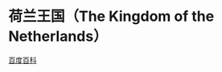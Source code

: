 # 荷兰王国（The Kingdom of the Netherlands）

[百度百科](https://baike.baidu.com/item/%E8%8D%B7%E5%85%B0/190469)